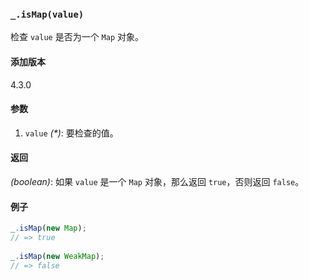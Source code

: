 ### `_.isMap(value)`[​](#_ismapvalue "_ismapvalue的直接链接")

检查 `value` 是否为一个 `Map` 对象。

#### 添加版本

4.3.0

#### 参数

1.  `value` _(\*)_: 要检查的值。

#### 返回

_(boolean)_: 如果 `value` 是一个 `Map` 对象，那么返回 `true`，否则返回 `false`。

#### 例子

```js
_.isMap(new Map);
// => true
 
_.isMap(new WeakMap);
// => false

```